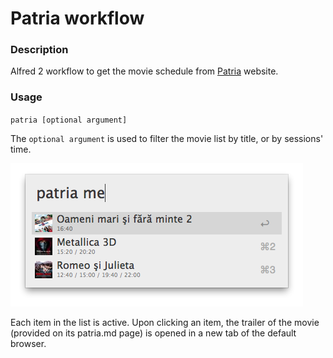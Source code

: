 Patria workflow
==

### Description
Alfred 2 workflow to get the movie schedule from [Patria](http://patria.md/movies) website.

### Usage
`patria [optional argument]`

The `optional argument` is used to filter the movie list by title, or by sessions' time.

![Patria Window](screens/patria_window.png)

Each item in the list is active. 
Upon clicking an item, the trailer of the movie (provided on its patria.md page) is opened in a new tab of the default browser.
